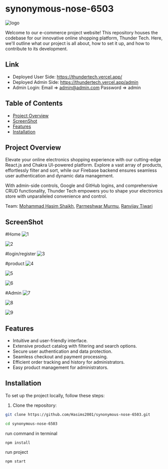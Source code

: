# synonymous-nose-6503

![logo](https://github.com/Hasims2001/synonymous-nose-6503/assets/58412185/9f95e267-873d-4de6-8131-ca385df1a7e4)

Welcome to our e-commerce project website! This repository houses the codebase for our innovative online shopping platform, Thunder Tech. Here, we'll outline what our project is all about, how to set it up, and how to contribute to its development.

## Link
- Deployed User Side: https://thundertech.vercel.app/
- Deployed Admin Side: https://thundertech.vercel.app/admin
- Admin Login:  Email => admin@admin.com Password => admin

## Table of Contents
- [Project Overview](#project-overview)
- [ScreenShot](#screenshot)
- [Features](#features)
- [Installation](#installation)


## Project Overview
Elevate your online electronics shopping experience with our cutting-edge React.js and Chakra UI-powered platform. Explore a vast array of products, effortlessly filter and sort, while our Firebase backend ensures seamless user authentication and dynamic data management.

With admin-side controls, Google and GitHub logins, and comprehensive CRUD functionality, Thunder Tech empowers you to shape your electronics store with unparalleled convenience and control.

Team: [Mohammad Hasim Shaikh](https://github.com/Hasims2001), [Parmeshwar Murmu](https://github.com/ParmeshwarMurmu), [Ranvijay Tiwari](https://github.com/RanvijayTiwari)



## ScreenShot
#Home
![1](https://github.com/Hasims2001/synonymous-nose-6503/assets/58412185/9d4584d1-2c12-4d1f-b6a1-638a334f4e47)

![2](https://github.com/Hasims2001/synonymous-nose-6503/assets/58412185/31ae2225-65aa-4200-869e-4de4888a16a2)



#login/register
![3](https://github.com/Hasims2001/synonymous-nose-6503/assets/58412185/15822b84-c21f-4ac5-8b18-3898b72ef123)


#product
![4](https://github.com/Hasims2001/synonymous-nose-6503/assets/58412185/cf001b18-f81e-4677-a294-1386c0d3f5f7)

![5](https://github.com/Hasims2001/synonymous-nose-6503/assets/58412185/5436cc57-968c-4c76-86c5-68814dac0cbf)

![6](https://github.com/Hasims2001/synonymous-nose-6503/assets/58412185/661ee8aa-80a8-4890-927f-bd68ed27bca7)

#Admin
![7](https://github.com/Hasims2001/synonymous-nose-6503/assets/58412185/c2bbb00c-4286-4b0e-957f-071c1efeb0fe)

![8](https://github.com/Hasims2001/synonymous-nose-6503/assets/58412185/c1c48632-b1fd-4aad-9427-6793a72ca653)

![9](https://github.com/Hasims2001/synonymous-nose-6503/assets/58412185/9f51a838-f666-41e2-a7a4-294bcd59e44a)



## Features
- Intuitive and user-friendly interface.
- Extensive product catalog with filtering and search options.
- Secure user authentication and data protection.
- Seamless checkout and payment processing.
- Efficient order tracking and history for administrators.
- Easy product management for administrators.

## Installation
To set up the project locally, follow these steps:

1. Clone the repository:

```bash
git clone https://github.com/Hasims2001/synonymous-nose-6503.git
```

```bash
cd synonymous-nose-6503
```

run command in terminal
```
npm install
```

run project
```
npm start
```
